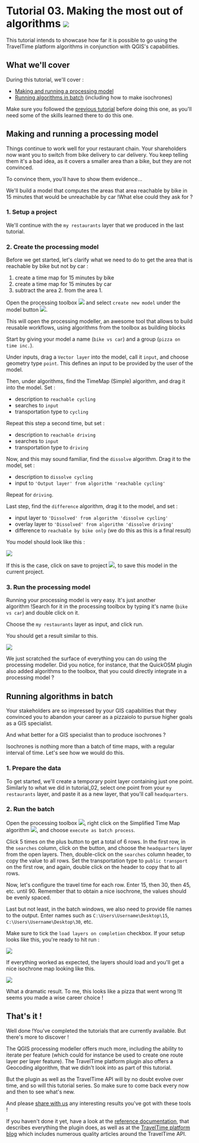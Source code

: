 <link rel="stylesheet" type="text/css" href="style.css" />

# Tutorial 03. Making the most out of algorithms ![](images/icons/general.svg#header)

This tutorial intends to showcase how far it is possible to go using the TravelTime platform algorithms in conjunction with QGIS's capabilities.

## What we'll cover

During this tutorial, we'll cover :
- [Making and running a processing model](#Making%20and%20running%20a%20processing%20model)
- [Running algorithms in batch](#Running%20algorithms%20in%20batch) (including how to make isochrones)

Make sure you followed the [previous tutorial](tutorial_02.md) before doing this one, as you'll need some of the skills learned there to do this one.


## Making and running a processing model

Things continue to work well for your restaurant chain. Your shareholders now want you to switch from bike delivery to car delivery. You keep telling them it's a bad idea, as it covers a smaller area than a bike, but they are not convinced.

To convince them, you'll have to show them evidence...

We'll build a model that computes the areas that area reachable by bike in 15 minutes that would be unreachable by car&nbsp;!What else could they ask for ?

### 1. Setup a project

We'll continue with the `my restaurants` layer that we produced in the last tutorial.

### 2. Create the processing model

Before we get started, let's clarify what we need to do to get the area that is reachable by bike but not by car :

1. create a time map for 15 minutes by bike
2. create a time map for 15 minutes by car
3. subtract the area 2. from the area 1.

Open the processing toolbox ![](images/icons/toolbox.svg#icon) and select `create new model` under the model button ![](images/qgis_icons/processingModel.svg#icon).

This will open the processing modeller, an awesome tool that allows to build reusable workflows, using algorithms from the toolbox as building blocks

Start by giving your model a name (`bike vs car`) and a group (`pizza on time inc.`).

Under inputs, drag a `Vector layer` into the model, call it `input`, and choose geometry type `point`. This defines an input to be provided by the user of the model.

Then, under algorithms, find the TimeMap (Simple) algorithm, and drag it into the model. Set :
- description to `reachable cycling`
- searches to `input` 
- transportation type to `cycling`

Repeat this step a second time, but set :
- description to `reachable driving`
- searches to `input` 
- transportation type to `driving`

Now, and this may sound familiar, find the `dissolve` algorithm. Drag it to the model, set :
- description to `dissolve cycling`
- input to `'Output layer' from algorithm 'reachable cycling'`

Repeat for `driving`.

Last step, find the `difference` algorithm, drag it to the model, and set :
- input layer to `'Dissolved' from algorithm 'dissolve cycling'`
- overlay layer to `'Dissolved' from algorithm 'dissolve driving'`
- difference to `reachable by bike only` (we do this as this is a final result)

You model should look like this :

![](images/tutorial_03/model.png)

If this is the case, click on save to project ![](images/qgis_icons/mAddToProject.svg#icon), to save this model in the current project.


### 3. Run the processing model

Running your processing model is very easy. It's just another algorithm&nbsp;!Search for it in the processing toolbox by typing it's name (`bike vs car`) and double click on it.

Choose the `my restaurants` layer as input, and click run.

You should get a result similar to this.

![](images/tutorial_03/results.png)

We just scratched the surface of everything you can do using the processing modeller. Did you notice, for instance, that the QuickOSM plugin also added algorithms to the toolbox, that you could directly integrate in a processing model ?


## Running algorithms in batch

Your stakeholders are so impressed by your GIS capabilities that they convinced you to abandon your career as a pizzaiolo to pursue higher goals as a GIS specialist.

And what better for a GIS specialist than to produce isochrones ?

Isochrones is nothing more than a batch of time maps, with a regular interval of time. Let's see how we would do this.

### 1. Prepare the data

To get started, we'll create a temporary point layer containing just one point. Similarly to what we did in tutorial_02, select one point from your `my restaurants` layer, and paste it as a new layer, that you'll call `headquarters`.

### 2. Run the batch

Open the processing toolbox ![](images/icons/toolbox.svg#icon), right click on the Simplified Time Map algorithm ![](images/icons/timemap_simple.svg#icon), and choose `execute as batch process`.

Click 5 times on the plus button to get a total of 6 rows. In the first row, in the `searches` column, click on the button, and choose the `headquarters` layer from the open layers. Then, double-click on the `searches` column header, to copy the value to all rows. Set the transportation type to `public transport` on the first row, and again, double click on the header to copy that to all rows.

Now, let's configure the travel time for each row. Enter 15, then 30, then 45, etc. until 90. Remember that to obtain a nice isochrone, the values should be evenly spaced.

Last but not least, in the batch windows, we also need to provide file names to the output. Enter names such as `C:\Users\Username\Desktop\15`, `C:\Users\Username\Desktop\30`, etc.

Make sure to tick the `load layers on completion` checkbox. If your setup looks like this, you're ready to hit run :

![](images/tutorial_03/batch.png)

If everything worked as expected, the layers should load and you'll get a nice isochrone map looking like this.

![](images/tutorial_03/results2.png)

What a dramatic result. To me, this looks like a pizza that went wrong&nbsp;!It seems you made a wise career choice !


## That's it !

Well done&nbsp;!You've completed the tutorials that are currently available. But there's more to discover&nbsp;!

The QGIS processing modeller offers much more, including the ability to iterate per feature (which could for instance be used to create one route layer per layer feature). The TravelTime platform plugin also offers a Geocoding algorithm, that we didn't look into as part of this tutorial.

But the plugin as well as the TravelTime API will by no doubt evolve over time, and so will this tutorial series. So make sure to come back every now and then to see what's new.

And please [share with us](https://www.traveltimeplatform.com/contact-us) any interesting results you've got with these tools !


If you haven't done it yet, have a look at the [reference documentation](reference.md), that describes everything the plugin does, as well as at the [TravelTime platform blog](https://blog.traveltimeplatform.com) which includes numerous quality articles around the TravelTime API.
